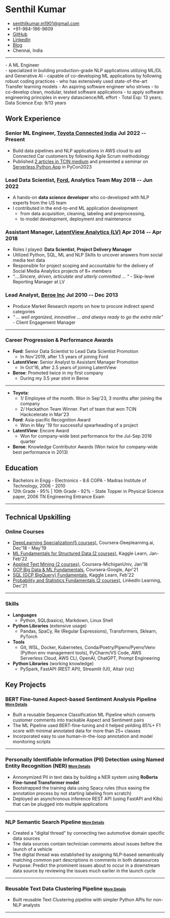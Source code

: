 <!-- The (first) h1 will be used as the <title> of the HTML page -->
# Senthil Kumar

<!-- The unordered list immediately after the h1 will be formatted on a single
line. It is intended to be used for contact details -->
- <senthilkumar.m1901@gmail.com>
- +91-984-186-9609
- <a href="https://github.com/senthilkumarm1901">GitHub</a>
- <a href="https://linkedin.com/in/senthilkumarm1901">LinkedIn</a>
- <a href="https://senthilkumarm1901.quarto.pub/learn-by-blogging/blog.html">Blog</a>
- Chennai, India
<hr>
<!-- The paragraph after the h1 and ul and before the first h2 is optional. It
is intended to be used for a short summary. -->
- A ML Engineer <br>
    - specialized in building production-grade NLP applications utilizing ML/DL and Generative AI
	- capable of co-developing ML applications by following robust coding practices
	- who has extensively used state-of-the-art Transfer learning models
- An aspiring software engineer who strives 
    - to co-develop clean, modular, tested software applications 
    - to apply software engineering principles in every datascience/ML effort
- Total Exp: 13 years; Data Science Exp: 9/13 years

## Work Experience

<!-- You have to wrap the "left" and "right" half of these headings in spans by
hand -->
### <span>Senior ML Engineer, [Toyota Connected India](https://www.linkedin.com/company/toyota-connected-india-pvt-ltd)</span> <span>Jul 2022 -- Present </span>
- Build data pipelines and NLP applications in AWS cloud to aid Connected Car customers by following Agile Scrum methodology 
- Published [2 articles in TCIN medium](https://medium.com/@senthilkumar.m1901) and presented a seminar on [Serverless Python App](https://toyota-connected-india.github.io/serverless_nlp_app/notebook/serverless_nlp_python_app_slides.slides.html#/) in PyCon2023 

### <span>Lead Data Scientist, [Ford](https://www.linkedin.com/company/ford-motor-company), Analytics Team</span> <span>May 2018 -- Jun 2022</span>

- A hands-on **data science developer** who co-developed with NLP experts from the US team
- I contributed in the end-to-end ML application development
    - from data acquisition, cleaning, labeling and preprocessing,
    - to model development, deployment and maintenance

### <span>Assistant Manager, [LatentView Analytics (LV)](https://in.linkedin.com/company/latentview-analytics)</span> <span>Apr 2014 -- Apr 2018</span>

- Roles I played: **Data Scientist**, **Project Delivery Manager**
- Utilized Python, SQL, ML and NLP Skills to uncover answers from social media text data
- Responsible for project scoping and accountable for the delivery of Social Media Analytics projects of 8+ members
- *"....Sincere, driven, articulate and utterly committed ... "* - Skip-level Reporting Manager at LV

### <span>Lead Analyst, [Beroe Inc](https://in.linkedin.com/company/beroe-inc)</span> <span>Jul 2010 -- Dec 2013 </span>
- Produce Market Research reports on how to procure indirect spend categories
- *" ... well organized, innovative ... and always ready to go the extra mile"* - Client Engagement Manager

<hr>

### Career Progression & Performance Awards

- **Ford**: Senior Data Scientist to Lead Data Scientist Promotion
    - In Nov'2019, after 1.5 years of joining Ford
- **LatentView**: Senior Analyst to Assistant Manager Promotion 
    - In Oct'16, after 2.5 years of joining LatentView
- **Beroe**: Promoted twice in my first company
    - During my 3.5 year stint in Beroe

<hr>

- **Toyota**: 
    - 1/ Employee of the month. Won in Sep'23, 3 months after joining the company
    - 2/ Hackathon Team Winner. Part of team that won TCIN Hackcelerate in Mar'23
- **Ford**: Asia-pacific Recognition Award
    - Won in May '19 for successful spearheading of a project
- **LatentView**: Encore Award 
    - Won for company-wide best performance for the Jul-Sep 2016 quarter
- **Beroe**: Knowledge Contributor Awards (Won twice for company-wide best performance in 2013)

## Education

- Bachelors in Engg - Electronics - 8.6 CGPA
      - Madras Institute of Technology, 2006 - 2010
- 12th Grade - 95% | 10th Grade - 92%
      - State Topper in Physical Science paper, 2006 TN Engineering Entrance Exam
<hr>

## Technical Upskilling

### Online Courses

- [DeepLearning Specialization(5 courses)](https://www.coursera.org/account/accomplishments/specialization/Z9PBLFGG48SM), Coursera-Deeplearning.ai, Dec'18 - May'19
- [ML Fundamentals for Structured Data (2 courses)](https://github.com/senthilkumarm1901/MyCourseWorkNotes/tree/master/Kaggle_Learn/machine_learning_courses), Kaggle Learn, Jan-Feb'22
- [Applied Text Mining (2 courses)](https://www.coursera.org/account/accomplishments/certificate/MVJKAKWVLSUD), Coursera-MichiganUniv, Jan'18
- [GCP Big Data & ML Fundamentals](https://www.coursera.org/account/accomplishments/verify/7WU5RTGFUP59), Coursera-Google, Apr'21 
- [SQL (GCP BigQuery) Fundamentals](https://github.com/senthilkumarm1901/MyCourseWorkNotes/tree/master/Kaggle_Learn/SQL), Kaggle Learn, Feb'22
- [Probability and Statistics Fundamentals (2 courses)](https://github.com/senthilkumarm1901/MyCourseWorkNotes/tree/master/Statistics), LinkedIn Learning, Dec'21

<hr>


### Skills

- **Languages** 
    - Python, SQL(basics), Markdown, Linux Shell
- **Python Libraries** (extensive usage) 
    - Pandas, SpaCy, Re (Regular Expressions), Transformers, Sklearn, PyTorch
- **Tools**
    - Git, WSL, Docker, Kubernetes, Conda/Poetry/Pipenv/Pyenv/Venv (Python env management tools), PyCharm/VS Code, AWS Serverless Cloud, AWS CLI, OpenAI, ChatGPT, Prompt Engineering
- **Python Libraries** (working knowledge)
    - PySpark, FastAPI (REST API), Streamlit (UI), Altair (viz)

## Key Projects

### BERT Fine-tuned Aspect-based Sentiment Analysis Pipeline <small><small>[More Details](https://github.com/senthilkumarm1901/senthilkumarm1901/blob/main/project_descriptions/asba.md)</small></small>

- Built a reusable Sequence Classification ML Pipeline which converts customer comments into trackable Aspect and Sentiment pairs
- The ML Pipeline used BERT-fine-tuning and it helped yeilding 85%+ F1 score with minimal annotated data for more than 25+ classes
- Incorporated easy to use human-in-the-loop annotation and model monitoring scripts

<hr>

### Personally Identifiable Information (PII) Detection using Named Entity Recognition (NER) <small><small>[More Details](https://github.com/senthilkumarm1901/senthilkumarm1901/blob/main/project_descriptions/pii_ner.md)</small></small>

- Annonymized PII in text data by building a NER system using **RoBerta Fine-tuned Transformer model**
- Bootstrapped the training data using Spacy rules (thus easing the annotation process by not starting labeling from scratch)
- Deployed an asynchronous inference REST API (using FastAPI and K8s) that can be plugged into multiple applications

<hr>

### NLP Semantic Search Pipeline <small><small>[More Details](https://github.com/senthilkumarm1901/senthilkumarm1901/blob/main/project_descriptions/semantic_search.md)</small></small>

- Created a "digital thread" by connecting two automotive domain specific data sources
- The data sources contain technician comments about issues before the launch of a vehicle
- The digital thread was established by assigning NLP-based semantically matching common part descriptions in comments in both datasources
- Purpose: Predict the prominent issues about to occur in a downstream data source by reviewing the issues much earlier in the launch cycle

<hr>

### Reusable Text Data Clustering Pipeline <small><small>[More Details](https://github.com/senthilkumarm1901/senthilkumarm1901/blob/main/project_descriptions/text_clustering.md)</small></small>

- Built reusable Text Clustering pipeline with simpler Python APIs for non-NLP analysts

<hr>
